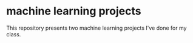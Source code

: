 # machine learning projects

This repository presents two machine learning projects I've done for my class. 
